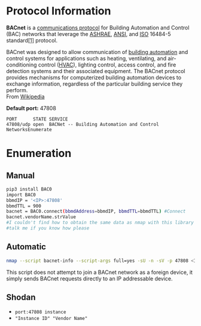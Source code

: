 

 


# Protocol Information

**BACnet** is a [communications protocol](https://en.wikipedia.org/wiki/Communications_protocol) for Building Automation and Control \(BAC\) networks that leverage the [ASHRAE](https://en.wikipedia.org/wiki/ASHRAE), [ANSI](https://en.wikipedia.org/wiki/ANSI), and [ISO](https://en.wikipedia.org/wiki/International_Organization_for_Standardization) 16484-5 standard[\[1\]](https://en.wikipedia.org/wiki/BACnet#cite_note-1) protocol.

BACnet was designed to allow communication of [building automation](https://en.wikipedia.org/wiki/Building_automation) and control systems for applications such as heating, ventilating, and air-conditioning control \([HVAC](https://en.wikipedia.org/wiki/HVAC)\), lighting control, access control, and fire detection systems and their associated equipment. The BACnet protocol provides mechanisms for computerized building automation devices to exchange information, regardless of the particular building service they perform.  
From [Wikipedia](https://en.wikipedia.org/wiki/BACnet)

**Default port:** 47808

```text
PORT      STATE SERVICE
47808/udp open  BACNet -- Building Automation and Control NetworksEnumerate
```

# Enumeration

## Manual

```bash
pip3 install BAC0
import BAC0
bbmdIP = '<IP>:47808'
bbmdTTL = 900
bacnet = BAC0.connect(bbmdAddress=bbmdIP, bbmdTTL=bbmdTTL) #Connect
bacnet.vendorName.strValue
#I couldn't find how to obtain the same data as nmap with this library or any other
#talk me if you know how please
```

## Automatic

```bash
nmap --script bacnet-info --script-args full=yes -sU -n -sV -p 47808 <IP>
```

This script does not attempt to join a BACnet network as a foreign device, it simply sends BACnet requests directly to an IP addressable device.

## Shodan

* `port:47808 instance`
* `"Instance ID" "Vendor Name"`



 


